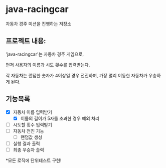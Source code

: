 # java-racingcar

자동차 경주 미션을 진행하는 저장소

## 프로젝트 내용:

'java-racingcar'는 자동차 경주 게임으로, 

먼저 사용자의 이름과 시도 횟수를 입력받는다.

각 자동차는 랜덤한 숫자가 4이상일 경우 전진하며, 가장 멀리 이동한 자동차가 우승하게 된다.

## 기능목록

*[x] 자동차 이름 입력받기
    *[x] 이름의 길이가 5자를 초과한 경우 예외 처리
*[ ] 시도할 횟수 입력받기
*[ ] 자동차 전진 기능
    *[ ] 랜덤값 생성
*[ ] 실행 결과 출력
*[ ] 최종 우승자 출력

 *모든 로직에 단위테스트 구현!
